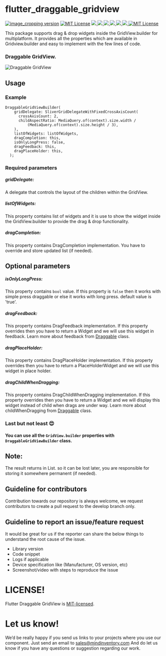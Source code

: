 # flutter_draggable_gridview


<a href="https://pub.dev/packages/image_cropping"><img src="https://img.shields.io/pub/v/image_cropping.svg?label=image_cropping" alt="image_cropping version"></a>
<a href="https://github.com/Mindinventory/flutter_draggable_gridview"><img src="https://img.shields.io/github/stars/Mindinventory/image_cropping?style=social" alt="MIT License"></a>
<a href="https://developer.android.com" style="pointer-events: stroke;" target="_blank">
<img src="https://img.shields.io/badge/platform-android-blue">
</a>
<a href="https://developer.apple.com/ios/" style="pointer-events: stroke;" target="_blank">
<img src="https://img.shields.io/badge/platform-iOS-blue">
</a>
<a href="" style="pointer-events: stroke;" target="_blank">
<img src="https://img.shields.io/badge/platform-Linux-blue">
</a>
<a href="" style="pointer-events: stroke;" target="_blank">
<img src="https://img.shields.io/badge/platform-Mac-blue">
</a>
<a href="" style="pointer-events: stroke;" target="_blank">
<img src="https://img.shields.io/badge/platform-web-blue">
</a>
<a href="" style="pointer-events: stroke;" target="_blank">
<img src="https://img.shields.io/badge/platform-Windows-blue">
</a>
<a href="https://opensource.org/licenses/MIT"><img src="https://img.shields.io/badge/license-MIT-purple.svg" alt="MIT License"></a>

This package supports drag & drop widgets inside the GridView.builder for multiplatform. It provides all the properties which are available in Gridview.builder and easy to implement with the few lines of code.


### Draggable GridView.
![Draggable GridView](https://github.com/Mindinventory/flutter_draggable_gridview/blob/main/assets/draggable_gridview.gif)


## Usage

### Example
    DraggableGridViewBuilder(
        gridDelegate: SliverGridDelegateWithFixedCrossAxisCount(
          crossAxisCount: 2,
          childAspectRatio: MediaQuery.of(context).size.width /
              (MediaQuery.of(context).size.height / 3),
        ),
        listOfWidgets: listOfWidgets,
        dragCompletion: this,
        isOnlyLongPress: false,
        dragFeedback: this,
        dragPlaceHolder: this,
      );

### Required parameters

##### gridDelegate:
A delegate that controls the layout of the children within the GridView.

##### listOfWidgets:
This property contains list of widgets and it is use to show the widget inside the GridView.builder to provide the drag & drop functionality.

##### dragCompletion:
This property contains DragCompletion implementation. You have to override and store updated list (if needed).


## Optional parameters

##### isOnlyLongPress:
This property contains ```bool``` value. If this property is ```false``` then it works with simple press draggable or else it works with long press. default value is 'true'. 

##### dragFeedback:
This property contains DragFeedback implementation. If this property overrides then you have to return a Widget and we will use this widget in feedback. Learn more about feedback from [Draggable](https://api.flutter.dev/flutter/widgets/Draggable-class.html#:~:text=Draggable%20class%20Null%20safety,user's%20finger%20across%20the%20screen) class. 

##### dragPlaceHolder:
This property contains DragPlaceHolder implementation. If this property overrides then you have to return a PlaceHolderWidget and we will use this widget in place holder. 

##### dragChildWhenDragging:
This property contains DragChildWhenDragging implementation. If this property overrides then you have to return a Widget and we will display this widget instead of child when drags are under way. Learn more about childWhenDragging from [Draggable](https://api.flutter.dev/flutter/widgets/Draggable-class.html#:~:text=Draggable%20class%20Null%20safety,user's%20finger%20across%20the%20screen) class.


### Last but not least :heart_eyes: 
#### You can use all the ```GridView.builder``` properties with ```DraggableGridViewBuilder``` class.


## Note:
The result returns in List. so it can be lost later, you are responsible for storing it somewhere permanent (if needed).

## Guideline for contributors
Contribution towards our repository is always welcome, we request contributors to create a pull request to the develop branch only.

## Guideline to report an issue/feature request
It would be great for us if the reporter can share the below things to understand the root cause of the issue.
- Library version
- Code snippet
- Logs if applicable
- Device specification like (Manufacturer, OS version, etc)
- Screenshot/video with steps to reproduce the issue

# LICENSE!
Flutter Draggable GridView is [MIT-licensed](https://github.com/Mindinventory/flutter_draggable_gridview/blob/main/LICENSE "MIT-licensed").

# Let us know!
We’d be really happy if you send us links to your projects where you use our component. Just send an email to sales@mindinventory.com And do let us know if you have any questions or suggestion regarding our work.
